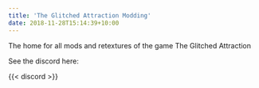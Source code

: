 ```yaml
---
title: 'The Glitched Attraction Modding'
date: 2018-11-28T15:14:39+10:00
---
```


The home for all mods and retextures of the game The Glitched Attraction

See the discord here:

{{< discord >}}